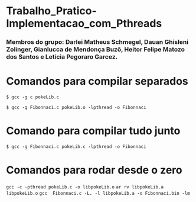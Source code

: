 # Trabalho_Pratico-Implementacao_com_Pthreads
### Membros do grupo: Darlei Matheus Schmegel, Dauan Ghisleni Zolinger, Gianlucca de Mendonça Buzô, Heitor Felipe Matozo dos Santos e Letícia Pegoraro Garcez.

# Comandos para compilar separados
`$ gcc -g c pokeLib.c`

`$ gcc -g Fibonnaci.c pokeLib.o -lpthread -o Fibonnaci`

# Comando para compilar tudo junto
`$ gcc -g Fibonnaci.c pokeLib.c -lpthread -o Fibonnaci`

# Comandos para rodar desde o zero
`gcc -c -pthread pokeLib.c -o libpokeLib.o`
`ar rv libpokeLib.a libpokeLib.o`
`gcc  Fibonnaci.c -L. -l libpokeLib.a -o Fibonnaci.bin -lm`